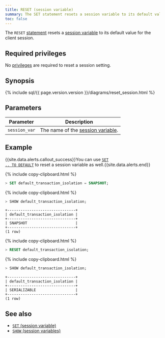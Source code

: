 ```yaml
---
title: RESET (session variable)
summary: The SET statement resets a session variable to its default value.
toc: false
---
```


The `RESET` [statement](sql-statements.html) resets a [session variable](set-vars.html) to its default value for the client session.

<div id="toc"></div>

## Required privileges

No [privileges](privileges.html) are required to reset a session setting.

## Synopsis

<section>{% include sql/{{ page.version.version }}/diagrams/reset_session.html %}</section>

## Parameters

| Parameter | Description |
|-----------|-------------|
| `session_var` | The name of the [session variable](set-vars.html#supported-variables). |

## Example

{{site.data.alerts.callout_success}}You can use <a href="set-vars.html#reset-a-variable-to-its-default-value"><code>SET .. TO DEFAULT</code></a> to reset a session variable as well.{{site.data.alerts.end}}

{% include copy-clipboard.html %}
~~~ sql
> SET default_transaction_isolation = SNAPSHOT;
~~~

{% include copy-clipboard.html %}
~~~ sql
> SHOW default_transaction_isolation;
~~~

~~~
+-------------------------------+
| default_transaction_isolation |
+-------------------------------+
| SNAPSHOT                      |
+-------------------------------+
(1 row)
~~~

{% include copy-clipboard.html %}
~~~ sql
> RESET default_transaction_isolation;
~~~

{% include copy-clipboard.html %}
~~~ sql
> SHOW default_transaction_isolation;
~~~

~~~
+-------------------------------+
| default_transaction_isolation |
+-------------------------------+
| SERIALIZABLE                  |
+-------------------------------+
(1 row)
~~~

## See also

- [`SET` (session variable)](set-vars.html)
- [`SHOW` (session variables)](show-vars.html)
